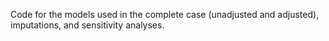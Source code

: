 Code for the models used in the complete case (unadjusted and adjusted), imputations, and sensitivity analyses.
